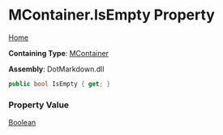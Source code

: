 # MContainer\.IsEmpty Property

[Home](../../../../README.md)

**Containing Type**: [MContainer](../README.md)

**Assembly**: DotMarkdown\.dll

```csharp
public bool IsEmpty { get; }
```

### Property Value

[Boolean](https://docs.microsoft.com/en-us/dotnet/api/system.boolean)

